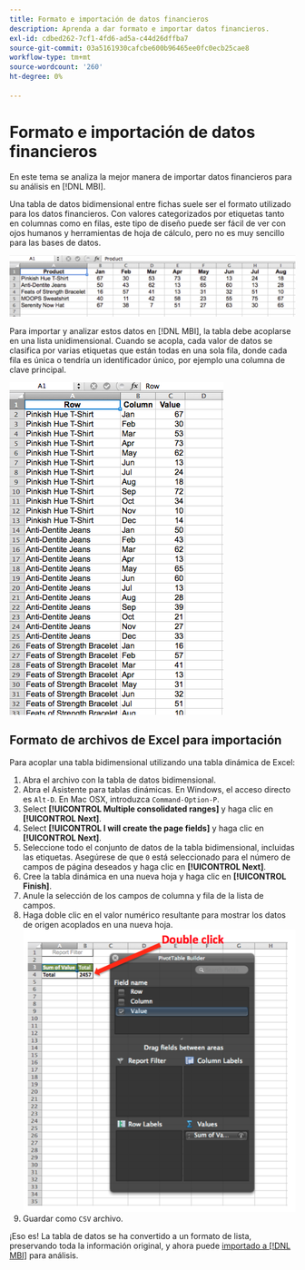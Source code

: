 ```yaml
---
title: Formato e importación de datos financieros
description: Aprenda a dar formato e importar datos financieros.
exl-id: cdbed262-7cf1-4fd6-ad5a-c44d26dffba7
source-git-commit: 03a5161930cafcbe600b96465ee0fc0ecb25cae8
workflow-type: tm+mt
source-wordcount: '260'
ht-degree: 0%

---
```


# Formato e importación de datos financieros

En este tema se analiza la mejor manera de importar datos financieros para su análisis en [!DNL MBI].

Una tabla de datos bidimensional entre fichas suele ser el formato utilizado para los datos financieros. Con valores categorizados por etiquetas tanto en columnas como en filas, este tipo de diseño puede ser fácil de ver con ojos humanos y herramientas de hoja de cálculo, pero no es muy sencillo para las bases de datos.

![](../../mbi/assets/crosstab.png)

Para importar y analizar estos datos en [!DNL MBI], la tabla debe acoplarse en una lista unidimensional. Cuando se acopla, cada valor de datos se clasifica por varias etiquetas que están todas en una sola fila, donde cada fila es única o tendría un identificador único, por ejemplo una columna de clave principal.

![](../../mbi/assets/flattened.png)

## Formato de archivos de Excel para importación

Para acoplar una tabla bidimensional utilizando una tabla dinámica de Excel:

1. Abra el archivo con la tabla de datos bidimensional.
1. Abra el Asistente para tablas dinámicas. En Windows, el acceso directo es `Alt-D`. En Mac OSX, introduzca `Command-Option-P`.
1. Select **[!UICONTROL Multiple consolidated ranges]** y haga clic en **[!UICONTROL Next]**.
1. Select **[!UICONTROL I will create the page fields]** y haga clic en **[!UICONTROL Next]**.
1. Seleccione todo el conjunto de datos de la tabla bidimensional, incluidas las etiquetas. Asegúrese de que `0` está seleccionado para el número de campos de página deseados y haga clic en **[!UICONTROL Next]**.
1. Cree la tabla dinámica en una nueva hoja y haga clic en **[!UICONTROL Finish]**.
1. Anule la selección de los campos de columna y fila de la lista de campos.
1. Haga doble clic en el valor numérico resultante para mostrar los datos de origen acoplados en una nueva hoja.
   ![](../../mbi/assets/pivot-table-double-click.png)
1. Guardar como `CSV` archivo.

¡Eso es! La tabla de datos se ha convertido a un formato de lista, preservando toda la información original, y ahora puede [importado a [!DNL MBI]](../data-analyst/importing-data/connecting-data/using-file-uploader.md) para análisis.
